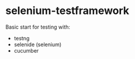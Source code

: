 # selenium-testframework

Basic start for testing with:
 - testng
 - selenide (selenium)
 - cucumber